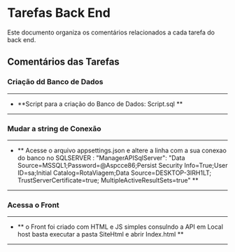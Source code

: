 # Tarefas Back End

Este documento organiza os comentários relacionados a cada tarefa do back end.

## Comentários das Tarefas

### Criação dd Banco de Dados #
---

- **Script para a criação do Banco de Dados: Script.sql **


---

### Mudar a string de Conexão #
---

- ** Acesse o arquivo appsettings.json e altere a linha com a sua conexao do banco no SQLSERVER :     "ManagerAPISqlServer": "Data Source=MSSQL1;Password=@Aspcce86;Persist Security Info=True;User ID=sa;Initial Catalog=RotaViagem;Data Source=DESKTOP-3IRH1LT; TrustServerCertificate=true; MultipleActiveResultSets=true" **
---

### Acessa o Front #
---

- ** o Front foi criado com HTML e JS simples consulndo a API em Local host basta executar a pasta SiteHtml e abrir Index.html **

---
